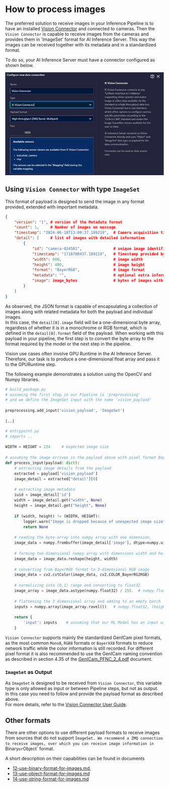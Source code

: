 <!--
SPDX-FileCopyrightText: Copyright (C) 2020-2024 Siemens AG

SPDX-License-Identifier: MIT
-->

# How to process images

The preferred solution to receive images in your Inference Pipeline is to have an installed [Vision Connector](https://support.industry.siemens.com/cs/document/109963116/vision-connector?dti=0&lc=en-WW) and connected to cameras. Then the `Vision Connector` is capable to receive images from the cameras and provides them in 'ImageSet' format for AI Inference Server. This way the images can be received together with its metadata and in a standardized format.

To do so, your AI Inference Server must have a connector configured as shown below.

![alt text](images/aiis_vca_connector.png)


## Using `Vision Connector` with type `ImageSet`

This format of payload is designed to send the image in any format provided, extended with important metadata.

```json
{
    "version": "1", # version of the Metadata format
    "count": 1,     # Number of images on message
    "timestamp": "2024-06-18T13:00:37.189219",  # Camera acquisition time
    "detail": [     # list of images with detailed information
        {    
            "id": "camera-024581",              # unique image identifier. 
            "timestamp": "1718708437.189219",   # Timestamp provided by the camera
            "width": 600,                       # image width
            "height": 400,                      # image height
            "format": "BayerRG8",               # image format
            "metadata": "",                     # optional extra information on image
            "image": image_bytes                # bytes of images with the given 'format'
        }
    ]
}

```

As observed, the JSON format is capable of encapsulating a collection of images along with related metadata for both the payload and individual images.  
In this case, the `detail[0].image` field will be a one-dimensional byte array, regardless of whether it is in a monochrome or RGB format, which is defined in the `detail[0].format` field of the payload. When working with this payload in your pipeline, the first step is to convert the byte array to the format required by the model or the next step in the pipeline.

Vision use cases often involve GPU Runtime in the AI Inference Server. Therefore, our task is to produce a one-dimensional float array and pass it to the GPURuntime step. 

The following example demonstrates a solution using the OpenCV and Numpy libraries.
```python
# build_package.py
# assuming the first step in our Pipeline is 'preprocessing' 
# and we define the ImageSet input with the name 'vision_payload'

preprocessing.add_input('vision_payload', 'ImageSet')

[..]
```

```python
# entrypoint.py
# imports ..

WIDTH = HEIGHT = 224     # expected image size

# assuming the image arrives in the payload above with pixel format BayerRG8
def process_input(payload: dict):
    # extracting image details from the payload
    extracted = payload['vision_payload']
    image_detail = extracted["detail"][0]

    # extracting image metadata
    iuid = image_detail['id']
    width = image_detail.get("width", None)
    height = image_detail.get("height", None)

    if (width, height) != (WIDTH, HEIGHT):
        logger.warn("Image is dropped because of unexpected image size")
        return None

    # reading the byte-array into numpy array with one dimension, 
    image_data = numpy.frombuffer(image_detail['image'], dtype=numpy.uint8)  # BayerRG8, (height x , )
    
    # forming two-dimensional numpy array with dimensions width and height
    image_data = image_data.reshape(height, width)                           # BayerRG8, (height, width)
    
    # converting from BayerRG8 format to 3-dimensional RGB image
    image_data = cv2.cvtColor(image_data, cv2.COLOR_BayerRG2RGB)             # RGB, (height, width, 3)
    
    # normalizing into [0,1) range and converting to float32
    image_array = image_data.astype(numpy.float32) / 255.  # numpy.float32, (height, width, 3)

    # flattening the 3 dimensional array and adding to an empty batch
    inputs = numpy.array(image_array.ravel())   # numpy.float32, (height x width x 3, )

    return {
        'input': inputs    # assuming that our ML Model has an input with name 'input'
    }

```

<!-- from VCA user manual, section Accessing camera data via ZeroMQ -->
`Vision Connector` supports mainly the standardized GenICam pixel formats, as the most common `Mono8`, `RGB8` formats or `BayerXX8` formats to reduce network traffic while the color information is still recorded.
For different pixel format it is also recommended to use the GenICam naming convention as described in section 4.35 of the [GenICam_PFNC_2_4.pdf](https://www.emva.org/wp-content/uploads/GenICam_SFNC_v2_7.pdf​,) document.

### `ImageSet` as Output

As `ImageSet` is designed to be received from `Vision Connector`, this variable type is only allowed as input or between Pipeline steps, but not as output.  
In this case you need to follow and provide the payload format as described above.  
For more details, refer to the [Vision Connector User Guide](https://support.industry.siemens.com/cs/document/109963116/vision-connector?dti=0&lc=en-WW).

## Other formats

There are other options to use different payload formats to receive images from sources that do not support `ImageSet. We recommend a ZMQ connection to receive images, over which you can receive image information in `Binary` or `Object` format.  

A short description on their capabilities can be found in documents  
- [12-use-binary-format-for-images.md](12-use-binary-format-for-images.md),   
- [13-use-object-format-for-images.md](13-use-object-format-for-images.md)
- [14-use-string-format-for-images.md](14-use-string-format-for-images.md)
